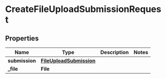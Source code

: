 

# CreateFileUploadSubmissionRequest


## Properties

| Name | Type | Description | Notes |
|------------ | ------------- | ------------- | -------------|
|**submission** | [**FileUploadSubmission**](FileUploadSubmission.md) |  |  |
|**_file** | **File** |  |  |



